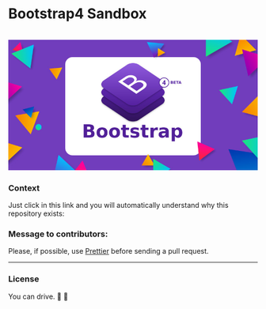 # Bootstrap4 Sandbox

<p align="center"> 
  <br>
  <img src="bootstrap4.jpg" alt="Check all the effects possible with Bootstrap 4">
  <br>
</p>

### Context 
Just click in this link and you will automatically understand why this repository exists: 


### Message to contributors:
Please, if possible, use [Prettier](https://prettier.io/) before sending a pull request.
___
### License
You can drive. :blue_car: :car: 

